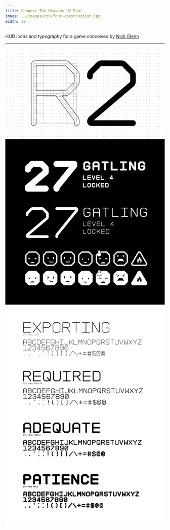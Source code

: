 ```yaml
---
title: Conquer The Heavens UI Font
image: ../images/cth/font-construction.jpg
width: 30
---
```


HUD icons and typography for a game conceived by [Nick Glenn](https://twitter.com/nickglenndotcom)

***

![](../images/cth/font-construction.jpg)
![](../images/cth/font-emoji.jpg)
![](../images/cth/font-weights.jpg)